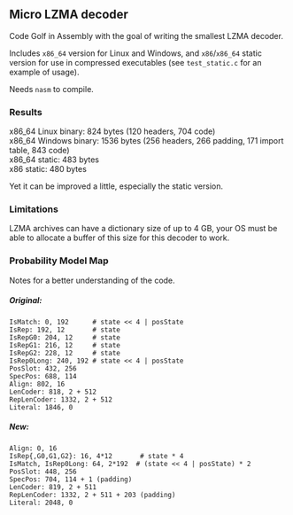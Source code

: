 ## Micro LZMA decoder

Code Golf in Assembly with the goal of writing the smallest LZMA decoder.

Includes `x86_64` version for Linux and Windows, and `x86`/`x86_64` static version for use in compressed executables (see `test_static.c` for an example of usage).

Needs `nasm` to compile.

### Results

x86_64 Linux binary: 824 bytes (120 headers, 704 code)  
x86_64 Windows binary: 1536 bytes (256 headers, 266 padding, 171 import table, 843 code)  
x86_64 static: 483 bytes  
x86 static: 480 bytes  

Yet it can be improved a little, especially the static version.

### Limitations

LZMA archives can have a dictionary size of up to 4 GB, your OS must be able to allocate a buffer of this size for this decoder to work.

### Probability Model Map

Notes for a better understanding of the code.

##### Original:
```
IsMatch: 0, 192      # state << 4 | posState
IsRep: 192, 12       # state
IsRepG0: 204, 12     # state
IsRepG1: 216, 12     # state
IsRepG2: 228, 12     # state
IsRep0Long: 240, 192 # state << 4 | posState
PosSlot: 432, 256
SpecPos: 688, 114
Align: 802, 16
LenCoder: 818, 2 + 512
RepLenCoder: 1332, 2 + 512
Literal: 1846, 0
```
##### New:
```
Align: 0, 16
IsRep{,G0,G1,G2}: 16, 4*12       # state * 4
IsMatch, IsRep0Long: 64, 2*192	# (state << 4 | posState) * 2
PosSlot: 448, 256
SpecPos: 704, 114 + 1 (padding)
LenCoder: 819, 2 + 511
RepLenCoder: 1332, 2 + 511 + 203 (padding)
Literal: 2048, 0
```
